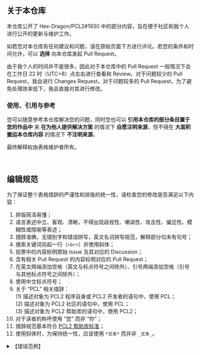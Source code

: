 ## 关于本仓库

本仓库公开了 Hex-Dragon/PCL2#1930 中的部分内容，旨在便于社区和我个人进行公开的更新与维护工作。

如若您对本仓库有任何建议和问题，请在原始页面下方进行评论。若您的条件和时间允许，可以 **选择** 向本仓库发起 Pull Request。

由于我个人的时间并不是很多，因此对于本仓库中的 Pull Request 一般情况下会在工作日 22 时（UTC+8）点左右进行查看和 Review。对于问题较少的 Pull Request，我会进行 Changes Request，对于问题较多的 Pull Request，为了避免处理效率低下，我会直接对其进行修改。

### 使用、引用与参考

您可以随意参考本仓库解决您的问题，同时您也可以 **引用本仓库的部分条目置于您的作品中** 来 **在为他人提供解决方案** 的情况下 **自愿注明来源**，但不得在 **大面积搬运本仓库内容** 的情况下 **不注明来源**。

最终解释权由表格维护者所有。

<br>

## 编辑规范

为了保证整个表格措辞的严谨性和排版的统一性，请检查您的修改是否满足以下内容：
1. 排版简洁易懂；
2. 语言表述中立、客观、清晰，不得出现歧视性、嘲讽性、攻击性、偏见性、模糊性或隐喻等表述；
3. 措辞准确，无错别字和错误拼写，英文名词拼写规范，解释部分句末有句号；
4. 搜索关键词另起一行（`<br>`）并使用斜体；
5. 投票中的内容标明原始 Issue 及其对应的 Discussion；
6. 含有相关 Pull Request 的内容标明对应的 Pull Request；
7. 在英文两端添加空格（英文与标点符号之间除外）、引号两端添加空格（引号与其他标点符号之间除外）；
8. 使用中文标点符号；
9. 关于 “PCL” 相关措辞：  
(1) 描述对象为 PCL2 程序自身或 PCL2 开发者的语句中，使用 PCL；  
(2) 描述对象为 PCL2 社区的语句中，使用 PCL；  
(3) 描述对象为 PCL2 帮助库的语句中，使用 PCL2；  
10. 对于读者的称呼使用 “您” 而非 “你”；
11. 措辞规范基本符合 [PCL2 帮助库标准](https://github.com/LTCatt/PCL2Help/blob/master/%E5%B8%AE%E5%8A%A9/%E6%8F%90%E4%BA%A4%E5%B8%AE%E5%8A%A9%20-%20%E7%BC%96%E5%86%99%E8%A7%84%E8%8C%83.xaml#L35)；
12. 使用斜体时，为保持统一性，应该使用 `*文本*` 而并非 `_文本_`。

<details>
<summary>【错误范例】</summary>

- ❌ 要是还是登陆不上去，那你就去用***七根木棍***吧，***要是这都不会，建议你还是别玩了***。
  - *语言表述极不客观，且使用了易使得不知情读者困惑的比喻，并在最后使用了极具攻击性的表述，态度恶劣。*
- ❌ 支持下载***Corseforge***上的地图，语言问题不会制作
  - *拼写错误且大小写不规范；句末未添加句号；英文两端未添加空。*
- ❌ ***PCL2***的底层界面框架 ***(WPF)*** 无法跨系统，要兼容其他系统无异于完全重做，不会制作。
  - *此处描述对象为 PCL2 程序自身，应使用 PCL；括号使用了英文括号。*
- ❌ 加群请在爱发电回复“加群”，更新密钥在爱发电获取请回复 “‘更新’ +识别码” 。
  - *首个引号左侧未添加空格，另一个引号错误地在其与句号的连接处添加了空格。*

</details>
